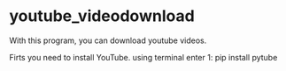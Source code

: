 # youtube_videodownload
With this program, you can download youtube videos.

Firts you need to install YouTube.
using terminal enter
1: pip install pytube
